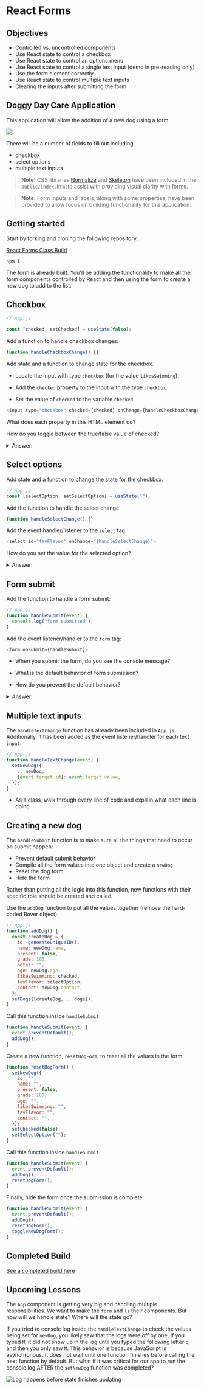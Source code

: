 # React Forms

## Objectives

- Controlled vs. uncontrolled components
- Use React state to control a checkbox
- Use React state to control an options menu
- Use React state to control a single text input (demo in pre-reading only)
- Use the form element correctly
- Use React state to control multiple text inputs
- Clearing the inputs after submitting the form

## Doggy Day Care Application

This application will allow the addition of a new dog using a form.

![](../assets/ezgif.com-gif-in-class-build.gif)

There will be a number of fields to fill out including

- checkbox
- select options
- multiple text inputs

> **Note:** CSS libraries [Normalize](https://necolas.github.io/normalize.css/) and [Skeleton](http://getskeleton.com) have been included in the `public/index.html`to assist with providing visual clarity with forms.

> **Note:** Form inputs and labels, along with some properties, have been provided to allow focus on building functionality for this application.

## Getting started

Start by forking and cloning the following repository:

[React Forms Class Build](https://github.com/joinpursuit/class-build-react-state-forms/tree/main)

```
npm i
```

The form is already built. You'll be adding the functionality to make all the form components controlled by React and then using the form to create a new dog to add to the list.

## Checkbox

```js
// App.js

const [checked, setChecked] = useState(false);
```

Add a function to handle checkbox changes:

```js
function handleCheckboxChange() {}
```

Add state and a function to change state for the checkbox.

- Locate the input with type `checkbox` (for the value `likesSwimming`).

- Add the `checked` property to the input with the type `checkbox`.
- Set the value of `checked` to the variable `checked`.

```js
<input type="checkbox" checked={checked} onChange={handleCheckboxChange} />
```

What does each property in this HTML element do?

How do you toggle between the true/false value of checked?

<details><summary>Answer:</summary>

```js
function handleCheckboxChange() {
  setChecked(!checked);
}
```

</details>

## Select options

Add state and a function to change the state for the checkbox:

```js
// App.js
const [selectOption, setSelectOption] = useState("");
```

Add the function to handle the select change:

```js
function handleSelectChange() {}
```

Add the event handler/listener to the `select` tag.

```js
<select id="favFlavor" onChange="{handleSelectChange}">
```

How do you set the value for the selected option?

<details><summary>Answer:</summary>

```js
function handleSelectChange(event) {
  setSelectOption(event.target.value);
}
```

</details>

## Form submit

Add the function to handle a form submit:

```js
// App.js
function handleSubmit(event) {
  console.log("form submitted");
}
```

Add the event listener/handler to the `form` tag:

```js
<form onSubmit={handleSubmit}>
```

- When you submit the form, do you see the console message?

- What is the default behavior of form submission?

- How do you prevent the default behavior?

<details><summary>Answer:</summary>

```js
function handleSubmit(event) {
  event.preventDefault();
  console.log("form submitted");
}
```

</details>

## Multiple text inputs

The `handleTextChange` function has already been included in `App.js`. Additionally, it has been added as the event listener/handler for each text `input`.

```js
// App.js
function handleTextChange(event) {
  setNewDog({
    ...newDog,
    [event.target.id]: event.target.value,
  });
}
```

- As a class, walk through every line of code and explain what each line is doing

## Creating a new dog

The `handleSubmit` function is to make sure all the things that need to occur on submit happen:

- Prevent default submit behavior
- Compile all the form values into one object and create a `newDog`
- Reset the dog form
- Hide the form

Rather than putting all the logic into this function, new functions with their specific role should be created and called.

Use the `addDog` function to put all the values together (remove the hard-coded Rover object):

```js
// App.js
function addDog() {
  const createDog = {
    id: generateUniqueID(),
    name: newDog.name,
    present: false,
    grade: 100,
    notes: "",
    age: newDog.age,
    likesSwimming: checked,
    favFlavor: selectOption,
    contact: newDog.contact,
  };
  setDogs([createDog, ...dogs]);
}
```

Call this function inside `handleSubmit`

```js
function handleSubmit(event) {
  event.preventDefault();
  addDog();
}
```

Create a new function, `resetDogForm`, to reset all the values in the form.

```js
function resetDogForm() {
  setNewDog({
    id: "",
    name: "",
    present: false,
    grade: 100,
    age: "",
    likesSwimming: "",
    favFlavor: "",
    contact: "",
  });
  setChecked(false);
  setSelectOption("");
}
```

Call this function inside `handleSubmit`

```js
function handleSubmit(event) {
  event.preventDefault();
  addDog();
  resetDogForm();
}
```

Finally, hide the form once the submission is complete:

```js
function handleSubmit(event) {
  event.preventDefault();
  addDog();
  resetDogForm();
  toggleNewDogForm();
}
```

## Completed Build

[See a completed build here](https://github.com/joinpursuit/class-build-react-state-forms/tree/build)

## Upcoming Lessons

The `App` component is getting very big and handling multiple responsibilities. We want to make the `form` and `li` their components. But how will we handle state? Where will the state go?

If you tried to console log inside the `handleTextChange` to check the values being set for `newDog`, you likely saw that the logs were off by one. If you typed `M`, it did not show up in the log until you typed the following letter `o`, and then you only saw `M`. This behavior is because JavaScript is asynchronous. It does not wait until one function finishes before calling the next function by default. But what if it was critical for our app to run the console log AFTER the `setNewDog` function was completed?

![Log happens before state finishes updating](../assets/ezgif.com-gif-async-form-log.gif)
